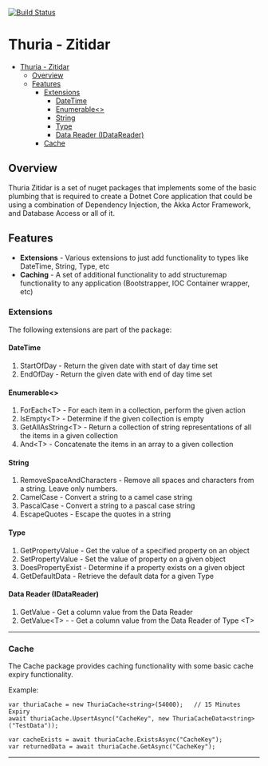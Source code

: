 [![Build Status](https://dracorsa.visualstudio.com/Thuria%20-%20Zitidar/_apis/build/status/DracoRSA.Thuria.Zitidar?branchName=master)](https://dracorsa.visualstudio.com/Thuria%20-%20Zitidar/_build/latest?definitionId=2&branchName=master)

# Thuria - Zitidar

- [Thuria - Zitidar](#thuria---zitidar)
  - [Overview](#overview)
  - [Features](#features)
    - [Extensions](#extensions)
      - [DateTime](#datetime)
      - [Enumerable\<\>](#enumerable)
      - [String](#string)
      - [Type](#type)
      - [Data Reader (IDataReader)](#data-reader-idatareader)
    - [Cache](#cache)

## Overview
Thuria Zitidar is a set of nuget packages that implements some of the basic plumbing that is required to create a Dotnet Core application that could be using a combination of Dependency Injection, the Akka Actor Framework, and Database Access or all of it.

## Features

* **Extensions** - Various extensions to just add functionality to types like DateTime, String, Type, etc
* **Caching** - A set of additional functionality to add structuremap functionality to any application (Bootstrapper, IOC Container wrapper, etc)

### Extensions

The following extensions are part of the package:

#### DateTime
1. StartOfDay - Return the given date with start of day time set
2. EndOfDay - Return the given date with end of day time set

#### Enumerable\<>
1. ForEach\<T> - For each item in a collection, perform the given action
2. IsEmpty\<T> - Determine if the given collection is empty
3. GetAllAsString\<T> - Return a collection of string representations of all the items in a given collection
4. And\<T> - Concatenate the items in an array to a given collection

#### String
1. RemoveSpaceAndCharacters - Remove all spaces and characters from a string. Leave only numbers.
2. CamelCase - Convert a string to a camel case string
3. PascalCase - Convert a string to a pascal case string
4. EscapeQuotes - Escape the quotes in a string

#### Type
1. GetPropertyValue - Get the value of a specified property on an object
2. SetPropertyValue - Set the value of property on a given object
3. DoesPropertyExist - Determine if a property exists on a given object
4. GetDefaultData - Retrieve the default data for a given Type

#### Data Reader (IDataReader)
1. GetValue - Get a column value from the Data Reader
2. GetValue\<T> - - Get a column value from the Data Reader of Type \<T>
---

### Cache


The Cache package provides caching functionality with some basic cache expiry functionality.

Example:

``` 
var thuriaCache = new ThuriaCache<string>(54000);   // 15 Minutes Expiry
await thuriaCache.UpsertAsync("CacheKey", new ThuriaCacheData<string>("TestData"));

var cacheExists = await thuriaCache.ExistsAsync("CacheKey");
var returnedData = await thuriaCache.GetAsync("CacheKey");
```
---